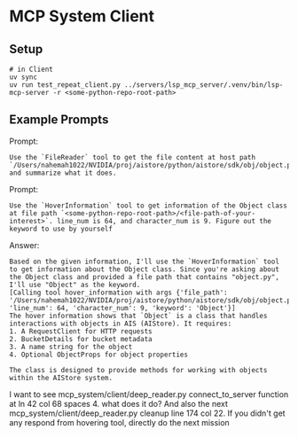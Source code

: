 # MCP System Client

## Setup

```
# in Client
uv sync
uv run test_repeat_client.py ../servers/lsp_mcp_server/.venv/bin/lsp-mcp-server -r <some-python-repo-root-path>
```

## Example Prompts

Prompt:
```
Use the `FileReader` tool to get the file content at host path `/Users/nahemah1022/NVIDIA/proj/aistore/python/aistore/sdk/obj/object.py` and summarize what it does.
```

Prompt:
```
Use the `HoverInformation` tool to get information of the Object class at file path `<some-python-repo-root-path>/<file-path-of-your-interest>`. line_num is 64, and character_num is 9. Figure out the keyword to use by yourself
```

Answer:
```
Based on the given information, I'll use the `HoverInformation` tool to get information about the Object class. Since you're asking about the Object class and provided a file path that contains "object.py", I'll use "Object" as the keyword.
[Calling tool hover_information with args {'file_path': '/Users/nahemah1022/NVIDIA/proj/aistore/python/aistore/sdk/obj/object.py', 'line_num': 64, 'character_num': 9, 'keyword': 'Object'}]
The hover information shows that `Object` is a class that handles interactions with objects in AIS (AIStore). It requires:
1. A RequestClient for HTTP requests
2. BucketDetails for bucket metadata
3. A name string for the object
4. Optional ObjectProps for object properties

The class is designed to provide methods for working with objects within the AIStore system.
```


I want to see mcp_system/client/deep_reader.py connect_to_server function at ln 42 col 68 spaces 4. what does it do? And also the next mcp_system/client/deep_reader.py cleanup line 174 col 22. If you didn't get any respond from hovering tool, directly do the next mission
